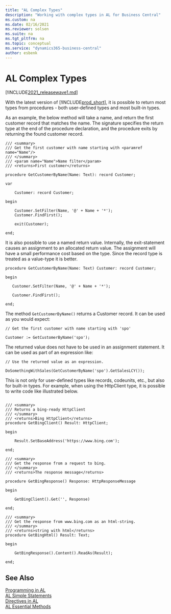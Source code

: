 ```yaml
---
title: "AL Complex Types"
description: "Working with complex types in AL for Business Central"
ms.custom: na
ms.date: 02/16/2021
ms.reviewer: solsen
ms.suite: na
ms.tgt_pltfrm: na
ms.topic: conceptual
ms.service: "dynamics365-business-central"
author: esbenk
---
```


# AL Complex Types

[!INCLUDE[2021_releasewave1.md](../includes/2021_releasewave1.md)]

With the latest version of [!INCLUDE[prod_short](includes/prod_short.md)], it is possible to return most types from procedures - both user-defined types and most built-in types.

As an example, the below method will take a name, and return the first customer record that matches the name. The signature specifies the return type at the end of the procedure declaration, and the procedure exits by returning the found customer record.

```al
/// <summary> 
/// Get the first customer with name starting with <paramref name="Name"/> 
/// </summary> 
/// <param name="Name">Name filter</param> 
/// <returns>First customer</returns> 

procedure GetCustomerByName(Name: Text): record Customer;

var

    Customer: record Customer;

begin

    Customer.SetFilter(Name, '@' + Name + '*');
    Customer.FindFirst();

    exit(Customer);

end;
```
 
It is also possible to use a named return value. Internally, the exit-statement causes an assignment to an allocated return value. The assignment will have a small performance cost based on the type. Since the record type is treated as a value-type it is better.  

```al
procedure GetCustomerByName(Name: Text) Customer: record Customer; 

begin 

   Customer.SetFilter(Name, '@' + Name + '*'); 

   Customer.FindFirst(); 

end; 

```
 
The method `GetCustomerByName()` returns a Customer record. It can be used as you would expect: 

```al
// Get the first customer with name starting with 'spo' 

Customer := GetCustomerByName('spo'); 
```

The returned value does not have to be used in an assignment statement. It can be used as part of an expression like: 

```al
// Use the returned value as an expression. 

DoSomethingWithSales(GetCustomerByName('spo').GetSalesLCY()); 
```
 
This is not only for user-defined types like records, codeunits, etc., but also for built-in types. For example, when using the HttpClient type, it is possible to write code like illustrated below.

```al

/// <summary> 
/// Returns a bing-ready HttpClient 
/// </summary> 
/// <returns>Bing HttpClient</returns> 
procedure GetBingClient() Result: HttpClient;

begin

    Result.SetBaseAddress('https://www.bing.com');

end;

/// <summary> 
/// Get the response from a request to bing. 
/// </summary> 
/// <returns>The response message</returns> 

procedure GetBingResponse() Response: HttpResponseMessage

begin

    GetBingClient().Get('', Response)

end;

/// <summary> 
/// Get the response from www.bing.com as an html-string.  
/// </summary> 
/// <returns>string with html</returns> 
procedure GetBingHtml() Result: Text;

begin

    GetBingResponse().Content().ReadAs(Result);

end;
```

## See Also

[Programming in AL](devenv-programming-in-al.md)  
[AL Simple Statements](devenv-al-simple-statements.md)  
[Directives in AL](directives/devenv-directives-in-al.md)  
[AL Essential Methods](devenv-essential-al-methods.md)
